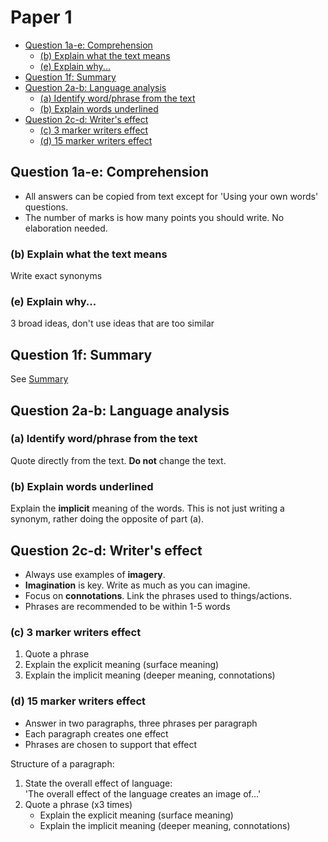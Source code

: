 # Paper 1

-   [Question 1a-e: Comprehension](#question-1a-e-comprehension)
    -   [(b) Explain what the text means](#b-explain-what-the-text-means)
    -   [(e) Explain why...](#e-explain-why)
-   [Question 1f: Summary](#question-1f-summary)
-   [Question 2a-b: Language analysis](#question-2a-b-language-analysis)
    -   [(a) Identify word/phrase from the text](#a-identify-wordphrase-from-the-text)
    -   [(b) Explain words underlined](#b-explain-words-underlined)
-   [Question 2c-d: Writer's effect](#question-2c-d-writers-effect)
    -   [(c) 3 marker writers effect](#c-3-marker-writers-effect)
    -   [(d) 15 marker writers effect](#d-15-marker-writers-effect)

## Question 1a-e: Comprehension

-   All answers can be copied from text except for 'Using your own words' questions.
-   The number of marks is how many points you should write. No elaboration needed.

### (b) Explain what the text means

Write exact synonyms

### (e) Explain why...

3 broad ideas, don't use ideas that are too similar

## Question 1f: Summary

See [Summary](./summary.md)

## Question 2a-b: Language analysis

### (a) Identify word/phrase from the text

Quote directly from the text. **Do not** change the text.

### (b) Explain words underlined

Explain the **implicit** meaning of the words. This is not just writing a synonym, rather doing the opposite of part (a).

## Question 2c-d: Writer's effect

-   Always use examples of **imagery**.
-   **Imagination** is key. Write as much as you can imagine.
-   Focus on **connotations**. Link the phrases used to things/actions.
-   Phrases are recommended to be within 1-5 words

### (c) 3 marker writers effect

1. Quote a phrase
2. Explain the explicit meaning (surface meaning)
3. Explain the implicit meaning (deeper meaning, connotations)

### (d) 15 marker writers effect

-   Answer in two paragraphs, three phrases per paragraph
-   Each paragraph creates one effect
-   Phrases are chosen to support that effect

Structure of a paragraph:

1. State the overall effect of language: \
   'The overall effect of the language creates an image of...'
2. Quote a phrase (x3 times)
    - Explain the explicit meaning (surface meaning)
    - Explain the implicit meaning (deeper meaning, connotations)
